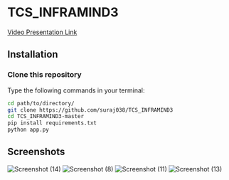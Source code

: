 # TCS_INFRAMIND3

[ Video Presentation Link](https://youtu.be/HWO1-MHQl00)

## Installation

### Clone this repository

Type the following commands in your terminal:
```bash
cd path/to/directory/
git clone https://github.com/suraj038/TCS_INFRAMIND3
cd TCS_INFRAMIND3-master
pip install requirements.txt
python app.py
```

## Screenshots


![Screenshot (14)](https://user-images.githubusercontent.com/47034273/66507475-e5cb5400-eaec-11e9-83ba-7dea334a257c.png)
![Screenshot (8)](https://user-images.githubusercontent.com/47034273/66507477-e5cb5400-eaec-11e9-9af5-af40746195e0.png)
![Screenshot (11)](https://user-images.githubusercontent.com/47034273/66507480-e5cb5400-eaec-11e9-900e-ba4884f26ff1.png)
![Screenshot (13)](https://user-images.githubusercontent.com/47034273/66507483-e663ea80-eaec-11e9-973b-f74bd32b21b6.png)

